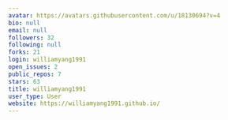 ```yaml
---
avatar: https://avatars.githubusercontent.com/u/18130694?v=4
bio: null
email: null
followers: 32
following: null
forks: 21
login: williamyang1991
open_issues: 2
public_repos: 7
stars: 63
title: williamyang1991
user_type: User
website: https://williamyang1991.github.io/
---
```

